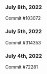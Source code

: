 ### July 8th, 2022

Commit #103072

### July 5th, 2022

Commit #314353


### July 4th, 2022

Commit #72281
